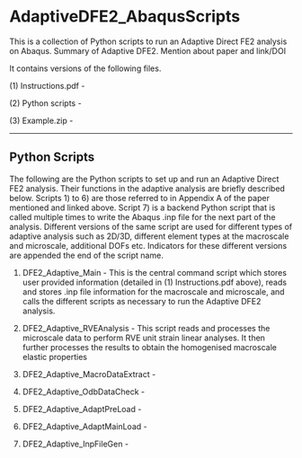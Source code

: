 # AdaptiveDFE2_AbaqusScripts

This is a collection of Python scripts to run an Adaptive Direct FE2 analysis on Abaqus. Summary of Adaptive DFE2. Mention about paper and link/DOI

It contains versions of the following files. 

(1) Instructions.pdf - 

(2) Python scripts - 

(3) Example.zip - 

--------------
Python Scripts
--------------
The following are the Python scripts to set up and run an Adaptive Direct FE2 analysis. 
Their functions in the adaptive analysis are briefly described below. 
Scripts 1) to 6) are those referred to in Appendix A of the paper mentioned and linked above. 
Script 7) is a backend Python script that is called multiple times to write the Abaqus .inp file for the next part of the analysis.
Different versions of the same script are used for different types of adaptive analysis such as 2D/3D, different element types at the macroscale and microscale, additional DOFs etc. 
Indicators for these different versions are appended the end of the script name. 

1) DFE2_Adaptive_Main - This is the central command script which stores user provided information (detailed in (1) Instructions.pdf above), reads and stores .inp file information for the macroscale and microscale, and calls the different scripts as necessary to run the Adaptive DFE2 analysis. 

2) DFE2_Adaptive_RVEAnalysis - This script reads and processes the microscale data to perform RVE unit strain linear analyses. It then further processes the results to obtain the homogenised macroscale elastic properties 

3) DFE2_Adaptive_MacroDataExtract - 

4) DFE2_Adaptive_OdbDataCheck - 

5) DFE2_Adaptive_AdaptPreLoad - 

6) DFE2_Adaptive_AdaptMainLoad - 

7) DFE2_Adaptive_InpFileGen - 
